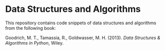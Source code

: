 # Data Structures and Algorithms

This repository contains code snippets of data structures and algorithms from the following book:

Goodrich, M. T., Tamassia, R., Goldwasser, M. H. (2013). *Data Structures & Algorithms in Python*, Wiley.
